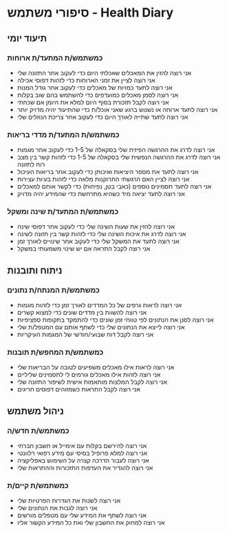 # סיפורי משתמש - Health Diary

## תיעוד יומי

### כמשתמש/ת המתעד/ת ארוחות
- אני רוצה להזין את המאכלים שאכלתי היום כדי לעקוב אחר התזונה שלי
- אני רוצה לציין את זמני הארוחות כדי לזהות דפוסי אכילה
- אני רוצה לתעד כמויות של מאכלים כדי לעקוב אחר גודל המנות
- אני רוצה לסמן מאכלים כמועדפים כדי להשתמש בהם שוב בקלות
- אני רוצה לקבל תזכורת בסוף היום למלא את היומן אם שכחתי
- אני רוצה לתעד ארוחה או נשנוש ברגע שאני אוכל/ת כדי שהתיעוד יהיה מדויק יותר
- אני רוצה לתעד שתייה לאורך היום כדי לעקוב אחר צריכת הנוזלים שלי

### כמשתמש/ת המתעד/ת מדדי בריאות
- אני רוצה לדרג את ההרגשה הפיזית שלי בסקאלה של 1-5 כדי לעקוב אחר מגמות
- אני רוצה לדרג את ההרגשה הנפשית שלי בסקאלה של 1-5 כדי לזהות קשר בין מצב רוח לתזונה
- אני רוצה לתעד את מספר היציאות ואיכותן כדי לעקוב אחר בריאות העיכול
- אני רוצה לציין האם הרגשתי התרוקנות מלאה כדי לזהות בעיות עצירות
- אני רוצה לתעד תסמינים נוספים (כאבי בטן, נפיחות) כדי לקשר אותם למאכלים
- אני רוצה לתעד יציאה מיד כשהיא מתרחשת כדי שהמידע יהיה מדויק

### כמשתמש/ת המתעד/ת שינה ומשקל
- אני רוצה להזין את שעות השינה שלי כדי לעקוב אחר דפוסי שינה
- אני רוצה לדרג את איכות השינה שלי כדי לזהות קשר בין תזונה לשינה
- אני רוצה לתעד את המשקל שלי כדי לעקוב אחר שינויים לאורך זמן
- אני רוצה לקבל התראה אם יש שינוי משמעותי במשקל

## ניתוח ותובנות

### כמשתמש/ת המנתח/ת נתונים
- אני רוצה לראות גרפים של כל המדדים לאורך זמן כדי לזהות מגמות
- אני רוצה להשוות בין מדדים שונים כדי למצוא קשרים
- אני רוצה לסנן את הנתונים לפי טווחי זמן שונים כדי להתמקד בתקופות ספציפיות
- אני רוצה לייצא את הנתונים שלי כדי לשתף אותם עם המטפל/ת שלי
- אני רוצה לקבל דוח שבועי/חודשי של המגמות העיקריות

### כמשתמש/ת המחפש/ת תובנות
- אני רוצה לראות אילו מאכלים משפיעים לטובה על הבריאות שלי
- אני רוצה לזהות אילו מאכלים גורמים לי לתסמינים שליליים
- אני רוצה לקבל המלצות מותאמות אישית לשיפור התזונה שלי
- אני רוצה לקבל התראות כשמזוהים דפוסים חריגים

## ניהול משתמש

### כמשתמש/ת חדש/ה
- אני רוצה להירשם בקלות עם אימייל או חשבון חברתי
- אני רוצה למלא פרופיל בסיסי עם מידע רפואי רלוונטי
- אני רוצה לעבור הדרכה קצרה על השימוש באפליקציה
- אני רוצה להגדיר את העדפות התזכורות וההתראות שלי

### כמשתמש/ת קיים/ת
- אני רוצה לשנות את הגדרות הפרטיות שלי
- אני רוצה לגבות את הנתונים שלי
- אני רוצה לשתף את המידע שלי עם מטפלים מורשים
- אני רוצה למחוק את החשבון שלי ואת כל המידע הקשור אליו 